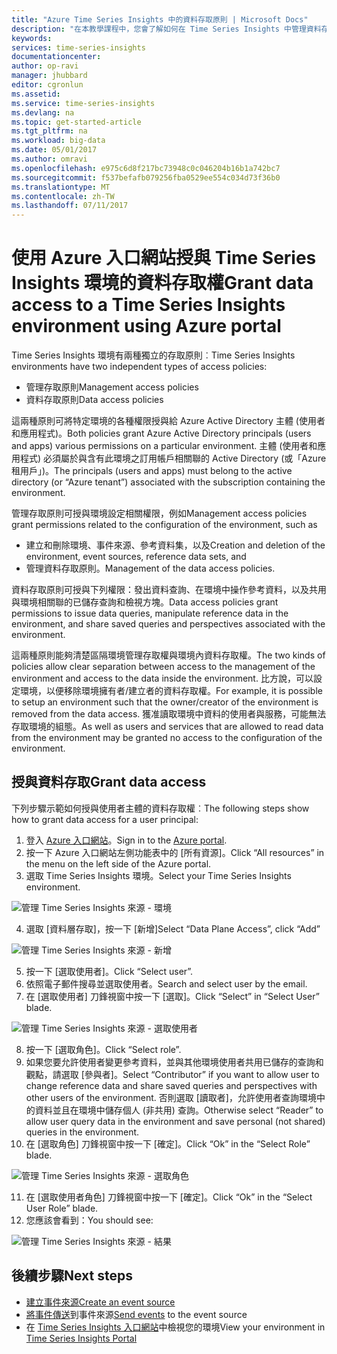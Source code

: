 ```yaml
---
title: "Azure Time Series Insights 中的資料存取原則 | Microsoft Docs"
description: "在本教學課程中，您會了解如何在 Time Series Insights 中管理資料存取原則"
keywords: 
services: time-series-insights
documentationcenter: 
author: op-ravi
manager: jhubbard
editor: cgronlun
ms.assetid: 
ms.service: time-series-insights
ms.devlang: na
ms.topic: get-started-article
ms.tgt_pltfrm: na
ms.workload: big-data
ms.date: 05/01/2017
ms.author: omravi
ms.openlocfilehash: e975c6d8f217bc73948c0c046204b16b1a742bc7
ms.sourcegitcommit: f537befafb079256fba0529ee554c034d73f36b0
ms.translationtype: MT
ms.contentlocale: zh-TW
ms.lasthandoff: 07/11/2017
---
```

# <a name="grant-data-access-to-a-time-series-insights-environment-using-azure-portal"></a><span data-ttu-id="7ba95-103">使用 Azure 入口網站授與 Time Series Insights 環境的資料存取權</span><span class="sxs-lookup"><span data-stu-id="7ba95-103">Grant data access to a Time Series Insights environment using Azure portal</span></span>

<span data-ttu-id="7ba95-104">Time Series Insights 環境有兩種獨立的存取原則︰</span><span class="sxs-lookup"><span data-stu-id="7ba95-104">Time Series Insights environments have two independent types of access policies:</span></span>

* <span data-ttu-id="7ba95-105">管理存取原則</span><span class="sxs-lookup"><span data-stu-id="7ba95-105">Management access policies</span></span>
* <span data-ttu-id="7ba95-106">資料存取原則</span><span class="sxs-lookup"><span data-stu-id="7ba95-106">Data access policies</span></span>

<span data-ttu-id="7ba95-107">這兩種原則可將特定環境的各種權限授與給 Azure Active Directory 主體 (使用者和應用程式)。</span><span class="sxs-lookup"><span data-stu-id="7ba95-107">Both policies grant Azure Active Directory principals (users and apps) various permissions on a particular environment.</span></span> <span data-ttu-id="7ba95-108">主體 (使用者和應用程式) 必須屬於與含有此環境之訂用帳戶相關聯的 Active Directory (或「Azure 租用戶」)。</span><span class="sxs-lookup"><span data-stu-id="7ba95-108">The principals (users and apps) must belong to the active directory (or “Azure tenant”) associated with the subscription containing the environment.</span></span>

<span data-ttu-id="7ba95-109">管理存取原則可授與環境設定相關權限，例如</span><span class="sxs-lookup"><span data-stu-id="7ba95-109">Management access policies grant permissions related to the configuration of the environment, such as</span></span>
*   <span data-ttu-id="7ba95-110">建立和刪除環境、事件來源、參考資料集，以及</span><span class="sxs-lookup"><span data-stu-id="7ba95-110">Creation and deletion of the environment, event sources, reference data sets, and</span></span>
*   <span data-ttu-id="7ba95-111">管理資料存取原則。</span><span class="sxs-lookup"><span data-stu-id="7ba95-111">Management of the data access policies.</span></span>

<span data-ttu-id="7ba95-112">資料存取原則可授與下列權限：發出資料查詢、在環境中操作參考資料，以及共用與環境相關聯的已儲存查詢和檢視方塊。</span><span class="sxs-lookup"><span data-stu-id="7ba95-112">Data access policies grant permissions to issue data queries, manipulate reference data in the environment, and share saved queries and perspectives associated with the environment.</span></span>

<span data-ttu-id="7ba95-113">這兩種原則能夠清楚區隔環境管理存取權與環境內資料存取權。</span><span class="sxs-lookup"><span data-stu-id="7ba95-113">The two kinds of policies allow clear separation between access to the management of the environment and access to the data inside the environment.</span></span> <span data-ttu-id="7ba95-114">比方說，可以設定環境，以便移除環境擁有者/建立者的資料存取權。</span><span class="sxs-lookup"><span data-stu-id="7ba95-114">For example, it is possible to setup an environment such that the owner/creator of the environment is removed from the data access.</span></span> <span data-ttu-id="7ba95-115">獲准讀取環境中資料的使用者與服務，可能無法存取環境的組態。</span><span class="sxs-lookup"><span data-stu-id="7ba95-115">As well as users and services that are allowed to read data from the environment may be granted no access to the configuration of the environment.</span></span>

## <a name="grant-data-access"></a><span data-ttu-id="7ba95-116">授與資料存取</span><span class="sxs-lookup"><span data-stu-id="7ba95-116">Grant data access</span></span>
<span data-ttu-id="7ba95-117">下列步驟示範如何授與使用者主體的資料存取權︰</span><span class="sxs-lookup"><span data-stu-id="7ba95-117">The following steps show how to grant data access for a user principal:</span></span>

1.  <span data-ttu-id="7ba95-118">登入 [Azure 入口網站](https://portal.azure.com)。</span><span class="sxs-lookup"><span data-stu-id="7ba95-118">Sign in to the [Azure portal](https://portal.azure.com).</span></span>
2.  <span data-ttu-id="7ba95-119">按一下 Azure 入口網站左側功能表中的 [所有資源]。</span><span class="sxs-lookup"><span data-stu-id="7ba95-119">Click “All resources” in the menu on the left side of the Azure portal.</span></span>
3.  <span data-ttu-id="7ba95-120">選取 Time Series Insights 環境。</span><span class="sxs-lookup"><span data-stu-id="7ba95-120">Select your Time Series Insights environment.</span></span>

  ![管理 Time Series Insights 來源 - 環境](media/data-access/getstarted-grant-data-access1.png)

4.  <span data-ttu-id="7ba95-122">選取 [資料層存取]，按一下 [新增]</span><span class="sxs-lookup"><span data-stu-id="7ba95-122">Select “Data Plane Access”, click “Add”</span></span>

  ![管理 Time Series Insights 來源 - 新增](media/data-access/getstarted-grant-data-access2.png)

5.  <span data-ttu-id="7ba95-124">按一下 [選取使用者]。</span><span class="sxs-lookup"><span data-stu-id="7ba95-124">Click “Select user”.</span></span>
6.  <span data-ttu-id="7ba95-125">依照電子郵件搜尋並選取使用者。</span><span class="sxs-lookup"><span data-stu-id="7ba95-125">Search and select user by the email.</span></span>
7.  <span data-ttu-id="7ba95-126">在 [選取使用者] 刀鋒視窗中按一下 [選取]。</span><span class="sxs-lookup"><span data-stu-id="7ba95-126">Click “Select” in “Select User” blade.</span></span>

  ![管理 Time Series Insights 來源 - 選取使用者](media/data-access/getstarted-grant-data-access3.png)

8.  <span data-ttu-id="7ba95-128">按一下 [選取角色]。</span><span class="sxs-lookup"><span data-stu-id="7ba95-128">Click “Select role”.</span></span>
9.  <span data-ttu-id="7ba95-129">如果您要允許使用者變更參考資料，並與其他環境使用者共用已儲存的查詢和觀點，請選取 [參與者]。</span><span class="sxs-lookup"><span data-stu-id="7ba95-129">Select “Contributor” if you want to allow user to change reference data and share saved queries and perspectives with other users of the environment.</span></span> <span data-ttu-id="7ba95-130">否則選取 [讀取者]，允許使用者查詢環境中的資料並且在環境中儲存個人 (非共用) 查詢。</span><span class="sxs-lookup"><span data-stu-id="7ba95-130">Otherwise select “Reader” to allow user query data in the environment and save personal (not shared) queries in the environment.</span></span>
10. <span data-ttu-id="7ba95-131">在 [選取角色] 刀鋒視窗中按一下 [確定]。</span><span class="sxs-lookup"><span data-stu-id="7ba95-131">Click “Ok” in the “Select Role” blade.</span></span>

  ![管理 Time Series Insights 來源 - 選取角色](media/data-access/getstarted-grant-data-access4.png)

11. <span data-ttu-id="7ba95-133">在 [選取使用者角色] 刀鋒視窗中按一下 [確定]。</span><span class="sxs-lookup"><span data-stu-id="7ba95-133">Click “Ok” in the “Select User Role” blade.</span></span>
12. <span data-ttu-id="7ba95-134">您應該會看到：</span><span class="sxs-lookup"><span data-stu-id="7ba95-134">You should see:</span></span>

  ![管理 Time Series Insights 來源 - 結果](media/data-access/getstarted-grant-data-access5.png)

## <a name="next-steps"></a><span data-ttu-id="7ba95-136">後續步驟</span><span class="sxs-lookup"><span data-stu-id="7ba95-136">Next steps</span></span>

* [<span data-ttu-id="7ba95-137">建立事件來源</span><span class="sxs-lookup"><span data-stu-id="7ba95-137">Create an event source</span></span>](time-series-insights-add-event-source.md)
* <span data-ttu-id="7ba95-138">[將事件傳送](time-series-insights-send-events.md)到事件來源</span><span class="sxs-lookup"><span data-stu-id="7ba95-138">[Send events](time-series-insights-send-events.md) to the event source</span></span>
* <span data-ttu-id="7ba95-139">在 [Time Series Insights 入口網站](https://insights.timeseries.azure.com)中檢視您的環境</span><span class="sxs-lookup"><span data-stu-id="7ba95-139">View your environment in [Time Series Insights Portal](https://insights.timeseries.azure.com)</span></span>
